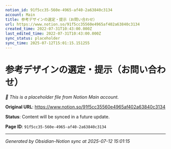 ```yaml
---
notion_id: 91f5cc35-560e-4965-af40-2a63840c3134
account: Main
title: 参考デザインの選定・提示（お問い合わせ）
url: https://www.notion.so/91f5cc35560e4965af402a63840c3134
created_time: 2022-07-31T10:43:00.000Z
last_edited_time: 2022-07-31T10:43:00.000Z
sync_status: placeholder
sync_time: 2025-07-12T15:01:15.151255
---
```


# 参考デザインの選定・提示（お問い合わせ）

*🔄 This is a placeholder file from Notion Main account.*

**Original URL**: https://www.notion.so/91f5cc35560e4965af402a63840c3134

**Status**: Content will be synced in a future update.

**Page ID**: `91f5cc35-560e-4965-af40-2a63840c3134`

---

*Generated by Obsidian-Notion sync at 2025-07-12 15:01:15*
